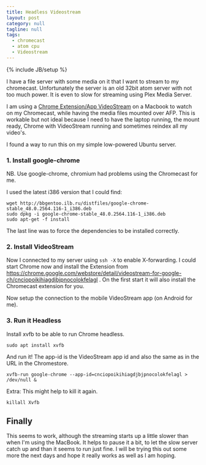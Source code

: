```yaml
---
title: Headless Videostream
layout: post
category: null
tagline: null
tags:
  - chromecast
  - atom cpu
  - Videostream
---
```


{% include JB/setup %}

I have a file server with some media on it that I want to stream to my chromecast. Unfortunately the server is an old 32bit atom server with not too much power. It is even to slow for streaming using Plex Media Server.

I am using a [Chrome Extension/App VideoStream](https://chrome.google.com/webstore/detail/videostream-for-google-ch/cnciopoikihiagdjbjpnocolokfelagl) on a Macbook to watch on my Chromecast, while having the media files mounted over AFP.
This is workable but not ideal because I need to have the laptop running, the mount ready, Chrome with VideoStream running and sometimes reindex all my video's.

I found a way to run this on my simple low-powered Ubuntu server.

### 1. Install google-chrome

NB. Use google-chrome, chromium had problems using the Chromecast for me.

I used the latest i386 version that I could find:

```
wget http://bbgentoo.ilb.ru/distfiles/google-chrome-stable_48.0.2564.116-1_i386.deb
sudo dpkg -i google-chrome-stable_48.0.2564.116-1_i386.deb
sudo apt-get -f install
```

The last line was to force the dependencies to be installed correctly.

### 2. Install VideoStream

Now I connected to my server using `ssh -X` to enable X-forwarding. I could start Chrome now and install the Extension from https://chrome.google.com/webstore/detail/videostream-for-google-ch/cnciopoikihiagdjbjpnocolokfelagl . On the first start it will also install the Chromecast extension for you.

Now setup the connection to the mobile VideoStream app (on Android for me).

### 3. Run it Headless

Install xvfb to be able to run Chrome headless.

```
sudo apt install xvfb
```

And run it! The app-id is the VideoStream app id and also the same as in the URL in the Chromestore.

```
xvfb-run google-chrome --app-id=cnciopoikihiagdjbjpnocolokfelagl > /dev/null &
```


Extra:
This might help to kill it again.

```
killall Xvfb
```

## Finally

This seems to work, although the streaming starts up a little slower than when I'm using the MacBook. It helps to pause it a bit, to let the slow server catch up and than it seems to run just fine.
I will be trying this out some more the next days and hope it really works as well as I am hoping.
